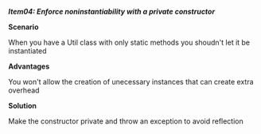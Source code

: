 _**Item04: Enforce noninstantiability with a private constructor**_

**Scenario**

When you have a Util class with only static methods you shoudn't let it be instantiated

**Advantages**

You won't allow the creation of unecessary instances that can create extra overhead

**Solution**

Make the constructor private and throw an exception to avoid reflection